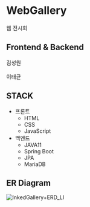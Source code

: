   
# WebGallery
  
웹 전시회

## Frontend & Backend
김성원
<br>  
이태균

## STACK
- 프론트
  - HTML
  - CSS
  - JavaScript
- 백엔드
  - JAVA11
  - Spring Boot
  - JPA
  - MariaDB
  
## ER Diagram
  
![InkedGallery+ERD_LI](https://user-images.githubusercontent.com/84495814/140073836-1499ae05-ea6a-40d8-b256-18ab6a04c780.jpg)




